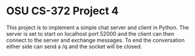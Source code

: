# OSU CS-372 Project 4

This project is to implement a simple chat server and client in Python.
The server is set to start on localhost port 52000 and the client can
then connect to the server and exchange messages. To end the conversation
either side can send a /q and the socket will be closed.

